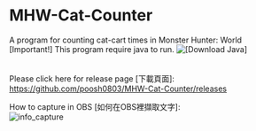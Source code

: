 # MHW-Cat-Counter
A program for counting cat-cart times in Monster Hunter: World <br/>
[Important!] This program require java to run. ![[Download Java]](https://www.java.com) \
\
\
Please click here for release page [下載頁面]: \
https://github.com/poosh0803/MHW-Cat-Counter/releases


How to capture in OBS [如何在OBS裡擷取文字]: \
![info_capture](https://i.imgur.com/f07XkZs.png)
